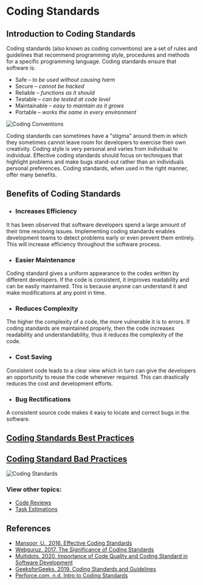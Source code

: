 # Coding Standards

## Introduction to Coding Standards

Coding standards (also known as coding conventions) are a set of rules and guidelines that recommend programming style, procedures and methods for a specific programming language. Coding standards ensure that software is: 

* Safe – *to be used without causing harm*
* Secure – *cannot be hacked*
* Reliable – *functions as it should*
* Testable – *can be tested at code level*
* Maintainable – *easy to maintain as it grows*
* Portable – *works the same in every environment*

![Coding Conventions](http://philippe.bourgau.net/imgs/2020-03-16-3-good-and-bad-ways-to-write-team-coding-standards-and-conventions/bad-communication.jpg)

Coding standards can sometimes have a "stigma" around them in which they sometimes cannot leave room for developers to exercise their own creativity.
Coding style is very personal and varies from individual to individual. Effective coding standards should focus on techniques that highlight problems and make bugs stand-out rather than an individuals personal preferences. Coding standards, when used in the right manner, offer many benefits.

## Benefits of Coding Standards

- ### Increases Efficiency

It has been observed that software developers spend a large amount of their time resolving issues. Implementing coding standards enables development teams to detect problems early or even prevent them entirely. This will increase efficiency throughout the software process.

- ### Easier Maintenance

Coding standard gives a uniform appearance to the codes written by different developers. If the code is consistent, it improves readability and can be easily maintained. This is because anyone can understand it and make modifications at any point in time.

- ### Reduces Complexity

The higher the complexity of a code, the more vulnerable it is to errors.
If coding standards are maintained properly, then the code increases readability and understandability, thus it reduces the complexity of the code.

- ### Cost Saving

Consistent code leads to a clear view which in turn can give the developers an opportunity to reuse the code whenever required. This can drastically reduces the cost and development efforts.

- ### Bug Rectifications

A consistent source code makes it easy to locate and correct bugs in the software.


## [Coding Standards Best Practices](CodingStandardsBestPractice.md)
## [Coding Standard Bad Practices](CodingStandardsBadPractice.md)


![Coding Standards](https://miro.medium.com/max/1258/1*v6NLWMqZsOCpuFbbA919Hg.jpeg)

### View other topics: 
* [Code Reviews](../../CodeReview/code-review-content.md)
* [Task Estimations](../../TaskEstimation/TasTaskEstimation.md)

## References
- [Mansoor, U., 2016. Effective Coding Standards](https://codeahoy.com/2016/05/22/effective-coding-standards)
- [Webguruz. 2017. The Significance of Coding Standards](https://webguruz.in/the-significance-of-coding-standards-2)
- [Multidots. 2020. Importance of Code Quality and Coding Standard in Software Development](https://www.multidots.com/importance-of-code-quality-and-coding-standard-in-software-development/#:~:text=Coding%20standards%20help%20in%20the,and%20thereby%20reduce%20the%20errors.&text=If%20the%20coding%20standards%20are%20followed%2C%20the%20code%20is%20consistent,at%20any%20point%20in%20time)
- [GeeksforGeeks. 2019. Coding Standards and Guidelines](https://www.geeksforgeeks.org/coding-standards-and-guidelines)
- [Perforce.com. n.d. Intro to Coding Standards](https://www.perforce.com/resources/qac/coding-standards)
